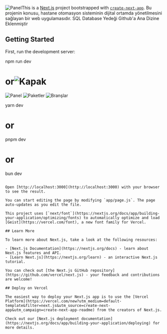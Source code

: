 ![Panel](https://github.com/user-attachments/assets/79accfb0-e1bf-4272-9d4f-c83c9e455569)This is a [Next.js](https://nextjs.org) project bootstrapped with [`create-next-app`](https://nextjs.org/docs/app/api-reference/cli/create-next-app).
Bu projenin konusu, hastane otomasyon sisteminin dijital ortamda yönetilmesini sağlayan bir web uygulamasıdır. 
SQL Database Yedeği Github'a Ana Dizine Eklenmiştir
## Getting Started

First, run the development server: 



npm run dev
# or![Kapak](https://github.com/user-attachments/assets/a44dd497-29b4-4657-ab22-5a290a439f63)
![Panel](https://github.com/user-attachments/assets/2b36cfba-e878-4253-b565-a3a5947a8e8e)
![Paketler](https://github.com/user-attachments/assets/d7d4fa50-2461-4801-b30b-bdac53d36504)
![Branşlar](https://github.com/user-attachments/assets/83f63928-8d4d-40af-aa01-ce007eebcfd5)

yarn dev
# or
pnpm dev
# or
bun dev
```

Open [http://localhost:3000](http://localhost:3000) with your browser to see the result.

You can start editing the page by modifying `app/page.js`. The page auto-updates as you edit the file.

This project uses [`next/font`](https://nextjs.org/docs/app/building-your-application/optimizing/fonts) to automatically optimize and load [Geist](https://vercel.com/font), a new font family for Vercel.

## Learn More

To learn more about Next.js, take a look at the following resources:

- [Next.js Documentation](https://nextjs.org/docs) - learn about Next.js features and API.
- [Learn Next.js](https://nextjs.org/learn) - an interactive Next.js tutorial.

You can check out [the Next.js GitHub repository](https://github.com/vercel/next.js) - your feedback and contributions are welcome!

## Deploy on Vercel

The easiest way to deploy your Next.js app is to use the [Vercel Platform](https://vercel.com/new?utm_medium=default-template&filter=next.js&utm_source=create-next-app&utm_campaign=create-next-app-readme) from the creators of Next.js.

Check out our [Next.js deployment documentation](https://nextjs.org/docs/app/building-your-application/deploying) for more details.

